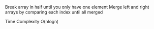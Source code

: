 Break array in half until you only have one element
    Merge left and right arrays by comparing each index until all merged

Time Complexity O(nlogn)  

